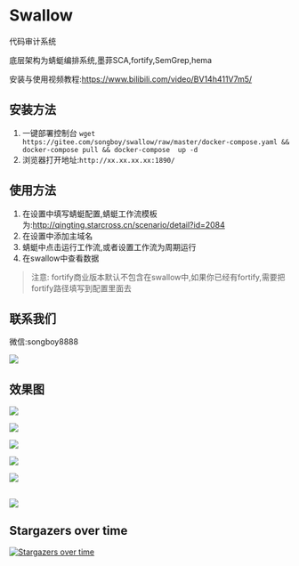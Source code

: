 # Swallow

代码审计系统

底层架构为蜻蜓编排系统,墨菲SCA,fortify,SemGrep,hema

安装与使用视频教程:https://www.bilibili.com/video/BV14h411V7m5/

## 安装方法

1. 一键部署控制台 `wget https://gitee.com/songboy/swallow/raw/master/docker-compose.yaml && docker-compose pull && docker-compose  up -d`
2. 浏览器打开地址:`http://xx.xx.xx.xx:1890/`

## 使用方法
1. 在设置中填写蜻蜓配置,蜻蜓工作流模板为:http://qingting.starcross.cn/scenario/detail?id=2084
2. 在设置中添加主域名
3. 蜻蜓中点击运行工作流,或者设置工作流为周期运行
4. 在swallow中查看数据

[//]: # (![]&#40;https://oss.songboy.site/blog/20230310173646.png&#41;)


>注意: fortify商业版本默认不包含在swallow中,如果你已经有fortify,需要把fortify路径填写到配置里面去

## 联系我们

微信:songboy8888

![](https://oss.songboy.site/blog/swallow.png)
 
## 效果图

![](https://oss.songboy.site/blog/20230323215157.png)

![](https://oss.songboy.site/blog/20230323215230.png)

![](https://oss.songboy.site/blog/20230323215238.png)

![](https://oss.songboy.site/blog/20230323215247.png)

![](https://oss.songboy.site/blog/20230323215256.png)


![](https://oss.songboy.site/blog/20230323215304.png)
----


## Stargazers over time

[![Stargazers over time](https://starchart.cc/StarCrossPortal/swallow.svg)](https://starchart.cc/StarCrossPortal/swallow)
